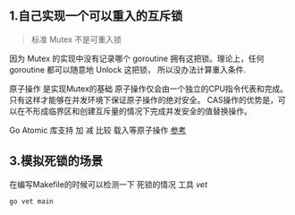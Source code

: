 ## 1.自己实现一个可以重入的互斥锁

>标准 Mutex 不是可重入锁

因为 Mutex 的实现中没有记录哪个 goroutine 拥有这把锁。理论上，任何 goroutine 都可以随意地 Unlock 这把锁，
所以没办法计算重入条件.

原子操作 是实现Mutex的基础
原子操作仅会由一个独立的CPU指令代表和完成。只有这样才能够在并发环境下保证原子操作的绝对安全。
CAS操作的优势是，可以在不形成临界区和创建互斥量的情况下完成并发安全的值替换操作。 

Go  Atomic 库支持 加 减 比较 载入等原子操作
[参考](https://studygolang.com/articles/3557)

## 3.模拟死锁的场景


在编写Makefile的时候可以检测一下 死锁的情况 工具 *vet*
```
go vet main 
```